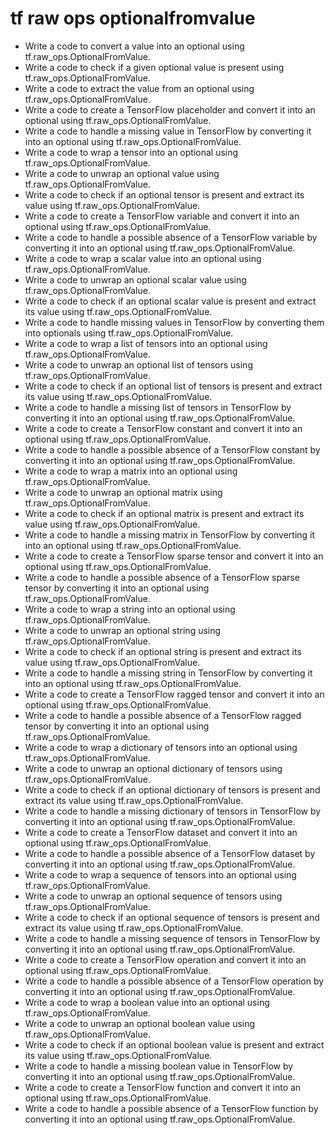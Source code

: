 # tf raw ops optionalfromvalue

- Write a code to convert a value into an optional using tf.raw_ops.OptionalFromValue.
- Write a code to check if a given optional value is present using tf.raw_ops.OptionalFromValue.
- Write a code to extract the value from an optional using tf.raw_ops.OptionalFromValue.
- Write a code to create a TensorFlow placeholder and convert it into an optional using tf.raw_ops.OptionalFromValue.
- Write a code to handle a missing value in TensorFlow by converting it into an optional using tf.raw_ops.OptionalFromValue.
- Write a code to wrap a tensor into an optional using tf.raw_ops.OptionalFromValue.
- Write a code to unwrap an optional value using tf.raw_ops.OptionalFromValue.
- Write a code to check if an optional tensor is present and extract its value using tf.raw_ops.OptionalFromValue.
- Write a code to create a TensorFlow variable and convert it into an optional using tf.raw_ops.OptionalFromValue.
- Write a code to handle a possible absence of a TensorFlow variable by converting it into an optional using tf.raw_ops.OptionalFromValue.
- Write a code to wrap a scalar value into an optional using tf.raw_ops.OptionalFromValue.
- Write a code to unwrap an optional scalar value using tf.raw_ops.OptionalFromValue.
- Write a code to check if an optional scalar value is present and extract its value using tf.raw_ops.OptionalFromValue.
- Write a code to handle missing values in TensorFlow by converting them into optionals using tf.raw_ops.OptionalFromValue.
- Write a code to wrap a list of tensors into an optional using tf.raw_ops.OptionalFromValue.
- Write a code to unwrap an optional list of tensors using tf.raw_ops.OptionalFromValue.
- Write a code to check if an optional list of tensors is present and extract its value using tf.raw_ops.OptionalFromValue.
- Write a code to handle a missing list of tensors in TensorFlow by converting it into an optional using tf.raw_ops.OptionalFromValue.
- Write a code to create a TensorFlow constant and convert it into an optional using tf.raw_ops.OptionalFromValue.
- Write a code to handle a possible absence of a TensorFlow constant by converting it into an optional using tf.raw_ops.OptionalFromValue.
- Write a code to wrap a matrix into an optional using tf.raw_ops.OptionalFromValue.
- Write a code to unwrap an optional matrix using tf.raw_ops.OptionalFromValue.
- Write a code to check if an optional matrix is present and extract its value using tf.raw_ops.OptionalFromValue.
- Write a code to handle a missing matrix in TensorFlow by converting it into an optional using tf.raw_ops.OptionalFromValue.
- Write a code to create a TensorFlow sparse tensor and convert it into an optional using tf.raw_ops.OptionalFromValue.
- Write a code to handle a possible absence of a TensorFlow sparse tensor by converting it into an optional using tf.raw_ops.OptionalFromValue.
- Write a code to wrap a string into an optional using tf.raw_ops.OptionalFromValue.
- Write a code to unwrap an optional string using tf.raw_ops.OptionalFromValue.
- Write a code to check if an optional string is present and extract its value using tf.raw_ops.OptionalFromValue.
- Write a code to handle a missing string in TensorFlow by converting it into an optional using tf.raw_ops.OptionalFromValue.
- Write a code to create a TensorFlow ragged tensor and convert it into an optional using tf.raw_ops.OptionalFromValue.
- Write a code to handle a possible absence of a TensorFlow ragged tensor by converting it into an optional using tf.raw_ops.OptionalFromValue.
- Write a code to wrap a dictionary of tensors into an optional using tf.raw_ops.OptionalFromValue.
- Write a code to unwrap an optional dictionary of tensors using tf.raw_ops.OptionalFromValue.
- Write a code to check if an optional dictionary of tensors is present and extract its value using tf.raw_ops.OptionalFromValue.
- Write a code to handle a missing dictionary of tensors in TensorFlow by converting it into an optional using tf.raw_ops.OptionalFromValue.
- Write a code to create a TensorFlow dataset and convert it into an optional using tf.raw_ops.OptionalFromValue.
- Write a code to handle a possible absence of a TensorFlow dataset by converting it into an optional using tf.raw_ops.OptionalFromValue.
- Write a code to wrap a sequence of tensors into an optional using tf.raw_ops.OptionalFromValue.
- Write a code to unwrap an optional sequence of tensors using tf.raw_ops.OptionalFromValue.
- Write a code to check if an optional sequence of tensors is present and extract its value using tf.raw_ops.OptionalFromValue.
- Write a code to handle a missing sequence of tensors in TensorFlow by converting it into an optional using tf.raw_ops.OptionalFromValue.
- Write a code to create a TensorFlow operation and convert it into an optional using tf.raw_ops.OptionalFromValue.
- Write a code to handle a possible absence of a TensorFlow operation by converting it into an optional using tf.raw_ops.OptionalFromValue.
- Write a code to wrap a boolean value into an optional using tf.raw_ops.OptionalFromValue.
- Write a code to unwrap an optional boolean value using tf.raw_ops.OptionalFromValue.
- Write a code to check if an optional boolean value is present and extract its value using tf.raw_ops.OptionalFromValue.
- Write a code to handle a missing boolean value in TensorFlow by converting it into an optional using tf.raw_ops.OptionalFromValue.
- Write a code to create a TensorFlow function and convert it into an optional using tf.raw_ops.OptionalFromValue.
- Write a code to handle a possible absence of a TensorFlow function by converting it into an optional using tf.raw_ops.OptionalFromValue.